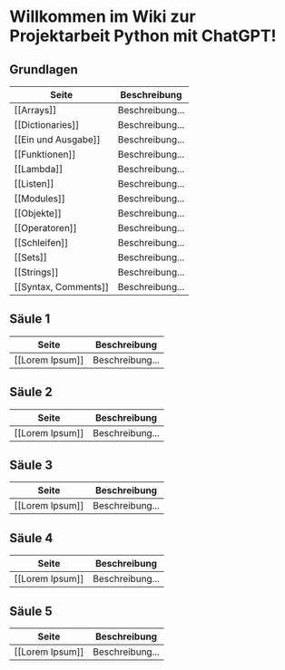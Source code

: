 # Willkommen im Wiki zur Projektarbeit Python mit ChatGPT!

## Grundlagen
| Seite | Beschreibung |
| ----------- | ----------- |
| [[Arrays]] | Beschreibung... |
| [[Dictionaries]] | Beschreibung... |
| [[Ein und Ausgabe]] | Beschreibung... |
| [[Funktionen]] | Beschreibung... |
| [[Lambda]] | Beschreibung... |
| [[Listen]] | Beschreibung... |
| [[Modules]] | Beschreibung... |
| [[Objekte]] | Beschreibung... |
| [[Operatoren]] | Beschreibung... |
| [[Schleifen]] | Beschreibung... |
| [[Sets]] | Beschreibung... |
| [[Strings]] | Beschreibung... |
| [[Syntax, Comments]] | Beschreibung... |

## Säule 1
| Seite | Beschreibung |
| ----------- | ----------- |
| [[Lorem Ipsum]] | Beschreibung... |

## Säule 2
| Seite | Beschreibung |
| ----------- | ----------- |
| [[Lorem Ipsum]] | Beschreibung... |

## Säule 3
| Seite | Beschreibung |
| ----------- | ----------- |
| [[Lorem Ipsum]] | Beschreibung... |

## Säule 4
| Seite | Beschreibung |
| ----------- | ----------- |
| [[Lorem Ipsum]] | Beschreibung... |

## Säule 5
| Seite | Beschreibung |
| ----------- | ----------- |
| [[Lorem Ipsum]] | Beschreibung... |